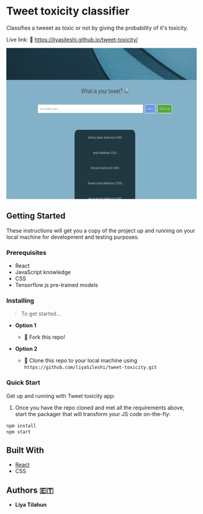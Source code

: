 # Tweet toxicity classifier

Classifies a tweeet as toxic or not by giving the probability of it's toxicity.

Live link: 🔗 https://liyasileshi.github.io/tweet-toxicity/

<img src='public/tweet-preview.png' height='400' width='auto'>


## Getting Started

These instructions will get you a copy of the project up and running on your local machine for development and testing purposes.

### Prerequisites

- React
- JavaScript knowledge
- CSS
- Tensorflow js pre-trained models

### Installing

> To get started...


- **Option 1**
    - 🍴 Fork this repo!

- **Option 2**
    - 👯 Clone this repo to your local machine using `https://github.com/liyaSileshi/tweet-toxicity.git`

### Quick Start

Get up and running with Tweet toxicity app:

1. Once you have the repo cloned and met all the requirements above, start the
packager that will transform your JS code on-the-fly:
```
npm install
npm start
```

## Built With

* [React](https://reactjs.org/)
* CSS

## Authors 🇪🇹

* **Liya Tilahun** 


